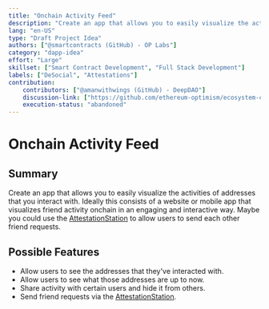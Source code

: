 ```yaml
---
title: "Onchain Activity Feed"
description: "Create an app that allows you to easily visualize the activities of addresses that you interact with."
lang: "en-US"
type: "Draft Project Idea"
authors: ["@smartcontracts (GitHub) - OP Labs"]
category: "dapp-idea"
effort: "Large"
skillset: ["Smart Contract Development", "Full Stack Development"]
labels: ["DeSocial", "Attestations"]
contribution:
    contributors: ["@amanwithwings (GitHub) - DeepDAO"]
    discussion-link: ["https://github.com/ethereum-optimism/ecosystem-contributions/issues/33"]
    execution-status: "abandoned"
---
```


# Onchain Activity Feed

## Summary
Create an app that allows you to easily visualize the activities of addresses that you interact with. Ideally this consists of a website or mobile app that visualizes friend activity onchain in an engaging and interactive way. Maybe you could use the [AttestationStation](https://docs.optimism.io/chain/identity/about-attestations#benefits-of-using-ethereum-attestation-service) to allow users to send each other friend requests.

## Possible Features
* Allow users to see the addresses that they've interacted with.
* Allow users to see what those addresses are up to now.
* Share activity with certain users and hide it from others.
* Send friend requests via the [AttestationStation](https://docs.optimism.io/chain/identity/about-attestations#benefits-of-using-ethereum-attestation-service).